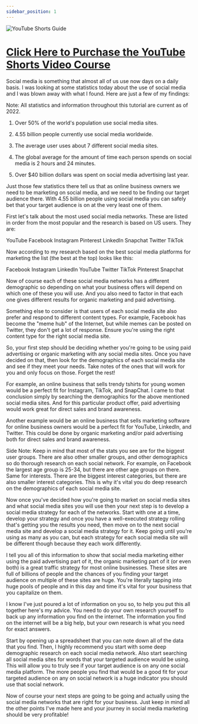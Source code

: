 ```yaml
---
sidebar_position: 1
---
```

![YouTube Shorts Guide](https://trafficbingoassets.s3.us-east-2.amazonaws.com/youtubeshortsbook.png)

# [Click Here to Purchase the YouTube Shorts Video Course](https://buildbusiness.online/courses/youtube-secrets/)      

Social media is something that almost all of us use now days on a daily basis. I was looking at some statistics today about the use of social media and I was blown away with what I found. Here are just a few of my findings:

Note: All statistics and information throughout this tutorial are current as of 2022.

1. Over 50% of the world's population use social media sites.

2. 4.55 billion people currently use social media worldwide.

3. The average user uses about 7 different social media sites.

4. The global average for the amount of time each person spends on social media is 2 hours and 24 minutes. 

5. Over $40 billion dollars was spent on social media advertising last year.

Just those few statistics there tell us that as online business owners we need to be marketing on social media, and we need to be finding our target audience there. With 4.55 billion people using social media you can safely bet that your target audience is on at the very least one of them.

First let's talk about the most used social media networks. These are listed in order from the most popular and the research is based on US users. They are:

YouTube
Facebook
Instagram
Pinterest
LinkedIn
Snapchat
Twitter
TikTok

Now according to my research based on the best social media platforms for marketing the list (the best at the top) looks like this:

Facebook
Instagram
LinkedIn
YouTube
Twitter
TikTok
Pinterest
Snapchat

Now of course each of these social media networks has a different demographic so depending on what your business offers will depend on which one of these you will use. And you also need to factor in that each one gives different results for organic marketing and paid advertising. 

Something else to consider is that users of each social media site also prefer and respond to different content types. For example, Facebook has become the "meme hub" of the Internet, but while memes can be posted on Twitter, they don't get a lot of response. Ensure you're using the right content type for the right social media site.

So, your first step should be deciding whether you're going to be using paid advertising or organic marketing with any social media sites. Once you have decided on that, then look for the demographics of each social media site and see if they meet your needs. Take notes of the ones that will work for you and only focus on those. Forget the rest! 

For example, an online business that sells trendy tshirts for young women would be a perfect fit for Instagram, TikTok, and SnapChat. I came to that conclusion simply by searching the demographics for the above mentioned social media sites. And for this particular product offer, paid advertising would work great for direct sales and brand awareness.

Another example would be an online business that sells marketing software for online business owners would be a perfect fit for YouTube, LinkedIn, and Twitter. This could be done by organic marketing and/or paid advertising both for direct sales and brand awareness. 

Side Note: Keep in mind that most of the stats you see are for the biggest user groups. There are also other smaller groups, and other demographics so do thorough research on each social network. For example, on Facebook the largest age group is 25-34, but there are other age groups on there. Same for interests. There are the biggest interest categories, but there are also smaller interest categories. This is why it's vital you do deep research on the demographics of each social media site.

Now once you've decided how you're going to market on social media sites and what social media sites you will use then your next step is to develop a social media strategy for each of the networks. Start with one at a time, develop your strategy and once you have a well-executed strategy rolling that's getting you the results you need, then move on to the next social media site and develop a social media strategy for it. Keep going until you're using as many as you can, but each strategy for each social media site will be different though because they each work differently.

I tell you all of this information to show that social media marketing either using the paid advertising part of it, the organic marketing part of it (or even both) is a great traffic strategy for most online businesses. These sites are full of billions of people and the chances of you finding your target audience on multiple of these sites are huge. You're literally tapping into huge pools of people and in this day and time it's vital for your business that you capitalize on them.   

I know I've just poured a lot of information on you so, to help you put this all together here's my advice. You need to do your own research yourself to back up any information you find on the internet. The information you find on the internet will be a big help, but your own research is what you need for exact answers. 

Start by opening up a spreadsheet that you can note down all of the data that you find. Then, I highly recommend you start with some deep demographic research on each social media network. Also start searching all social media sites for words that your targeted audience would be using. This will allow you to truly see if your target audience is on any one social media platform. The more people you find that would be a good fit for your targeted audience on any on social network is a huge indicator you should use that social network.  

Now of course your next steps are going to be going and actually using the social media networks that are right for your business. Just keep in mind all the other points I've made here and your journey in social media marketing should be very profitable!  



